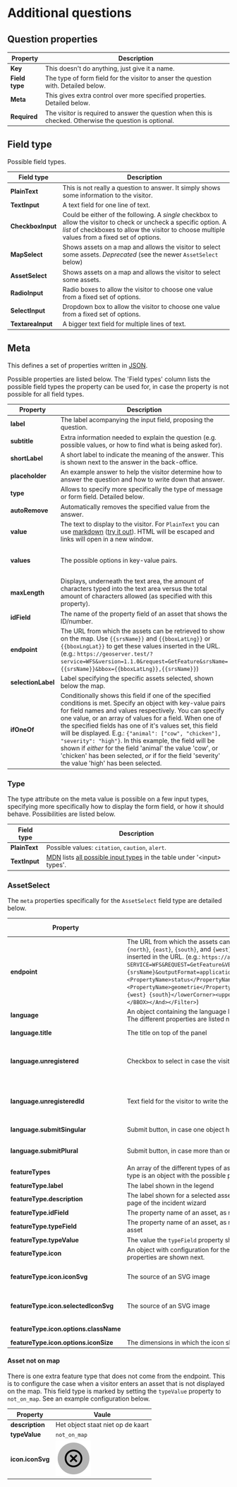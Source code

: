 # Additional questions

## Question properties

| Property       | Description                                                                                              |
| -------------- | -------------------------------------------------------------------------------------------------------- |
| **Key**        | This doesn't do anything, just give it a name.                                                           |
| **Field type** | The type of form field for the visitor to anser the question with. Detailed below.                       |
| **Meta**       | This gives extra control over more specified properties. Detailed below.                                 |
| **Required**   | The visitor is required to answer the question when this is checked. Otherwise the question is optional. |

## Field type

Possible field types.

| Field type        | Description                                                                                                                                                                                                          |
| ----------------- | -------------------------------------------------------------------------------------------------------------------------------------------------------------------------------------------------------------------- |
| **PlainText**     | This is not really a question to answer. It simply shows some information to the visitor.                                                                                                                            |
| **TextInput**     | A text field for one line of text.                                                                                                                                                                                   |
| **CheckboxInput** | Could be either of the following. A _single_ checkbox to allow the visitor to check or uncheck a specific option. A _list_ of checkboxes to allow the visitor to choose multiple values from a fixed set of options. |
| **MapSelect**     | Shows assets on a map and allows the visitor to select some assets. _Deprecated_ (see the newer `AssetSelect` below)                                                                                                 |
| **AssetSelect**   | Shows assets on a map and allows the visitor to select some assets.                                                                                                                                                  |
| **RadioInput**    | Radio boxes to allow the visitor to choose one value from a fixed set of options.                                                                                                                                    |
| **SelectInput**   | Dropdown box to allow the visitor to choose one value from a fixed set of options.                                                                                                                                   |
| **TextareaInput** | A bigger text field for multiple lines of text.                                                                                                                                                                      |

## Meta

This defines a set of properties written in [JSON](https://developer.mozilla.org/en-US/docs/Learn/JavaScript/Objects/JSON).

Possible properties are listed below. The 'Field types' column lists the possible field types the property can be used for, in case the property is not possible for all field types.

| Property           | Description                                                                                                                                                                                                                                                                                                                                                                                                                                                                                                                                                                      | Field types                                   |
| ------------------ | -------------------------------------------------------------------------------------------------------------------------------------------------------------------------------------------------------------------------------------------------------------------------------------------------------------------------------------------------------------------------------------------------------------------------------------------------------------------------------------------------------------------------------------------------------------------------------- | --------------------------------------------- |
| **label**          | The label acompanying the input field, proposing the question.                                                                                                                                                                                                                                                                                                                                                                                                                                                                                                                   |
| **subtitle**       | Extra information needed to explain the question (e.g. possible values, or how to find what is being asked for).                                                                                                                                                                                                                                                                                                                                                                                                                                                                 | All except PlainText                          |
| **shortLabel**     | A short label to indicate the meaning of the answer. This is shown next to the answer in the back-office.                                                                                                                                                                                                                                                                                                                                                                                                                                                                        | All except PlainText                          |
| **placeholder**    | An example answer to help the visitor determine how to answer the question and how to write down that answer.                                                                                                                                                                                                                                                                                                                                                                                                                                                                    | TextInput, TextareaInput                      |
| **type**           | Allows to specify more specifically the type of message or form field. Detailed below.                                                                                                                                                                                                                                                                                                                                                                                                                                                                                           | PlainText, TextInput                          |
| **autoRemove**     | Automatically removes the specified value from the answer.                                                                                                                                                                                                                                                                                                                                                                                                                                                                                                                       | TextInput, TextareaInput                      |
| **value**          | The text to display to the visitor. For `PlainText` you can use [markdown](https://commonmark.org/help/) ([try it out](https://remarkjs.github.io/react-markdown/)). HTML will be escaped and links will open in a new window.                                                                                                                                                                                                                                                                                                                                                   | PlainText, CheckboxInput (single)             |
| **values**         | The possible options in key-value pairs.                                                                                                                                                                                                                                                                                                                                                                                                                                                                                                                                         | CheckboxInput (list), RadioInput, SelectInput |
| **maxLength**      | Displays, underneath the text area, the amount of characters typed into the text area versus the total amount of characters allowed (as specified with this property).                                                                                                                                                                                                                                                                                                                                                                                                           | TextareaInput                                 |
| **idField**        | The name of the property field of an asset that shows the ID/number.                                                                                                                                                                                                                                                                                                                                                                                                                                                                                                             | MapSelect                                     |
| **endpoint**       | The URL from which the assets can be retrieved to show on the map. Use `{{srsName}}` and `{{bboxLatLng}}` or `{{bboxLngLat}}` to get these values inserted in the URL. (e.g.: `https://geoserver.test/?service=WFS&version=1.1.0&request=GetFeature&srsName={{srsName}}&bbox={{bboxLatLng}},{{srsName}}`)                                                                                                                                                                                                                                                                        | MapSelect                                     |
| **selectionLabel** | Label specifying the specific assets selected, shown below the map.                                                                                                                                                                                                                                                                                                                                                                                                                                                                                                              | MapSelect                                     |
| **ifOneOf**        | Conditionally shows this field if one of the specified conditions is met. Specify an object with key-value pairs for field names and values respectively. You can specify one value, or an array of values for a field. When one of the specified fields has one of it's values set, this field will be displayed. E.g.: `{"animal": ["cow", "chicken"], "severity": "high"}`. In this example, the field will be shown if _either_ for the field 'animal' the value 'cow', or 'chicken' has been selected, _or_ if for the field 'severity' the value 'high' has been selected. |

### Type

The type attribute on the meta value is possible on a few input types, specifying more specifically how to display the form field, or how it should behave. Possibilities are listed below.

| Field type    | Description                                                                                                                                                                  |
| ------------- | ---------------------------------------------------------------------------------------------------------------------------------------------------------------------------- |
| **PlainText** | Possible values: `citation`, `caution`, `alert`.                                                                                                                             |
| **TextInput** | [MDN](https://developer.mozilla.org) lists [all possible input types](https://developer.mozilla.org/en-US/docs/Web/HTML/Element/input) in the table under '\<input\> types'. |

### AssetSelect

The `meta` properties specifically for the `AssetSelect` field type are detailed below.

| Property                               | Description                                                                                                                                                                                                                                                                                                                                                                                                                                                                                                                                                                                                                                                                                                                                    | Default vaule                                                          |
| -------------------------------------- | ---------------------------------------------------------------------------------------------------------------------------------------------------------------------------------------------------------------------------------------------------------------------------------------------------------------------------------------------------------------------------------------------------------------------------------------------------------------------------------------------------------------------------------------------------------------------------------------------------------------------------------------------------------------------------------------------------------------------------------------------- | ---------------------------------------------------------------------- |
| **endpoint**                           | The URL from which the assets can be retrieved to show on the map. Use `{srsName}` and `{north}`, `{east}`, `{south}`, and `{west}` for the corners of the bounding box, to get these values inserted in the URL. (e.g.: `https://api.data.amsterdam.nl/v1/wfs/huishoudelijkafval/?SERVICE=WFS&REQUEST=GetFeature&VERSION=2.0.0&TYPENAMES=app:container&COUNT=1000&SRSNAME={srsName}&outputFormat=application/json&Filter=<Filter><And><PropertyIsEqualTo><PropertyName>status</PropertyName><Literal>1</Literal></PropertyIsEqualTo><BBOX><PropertyName>geometrie</PropertyName><gml:Envelope srsName=\"{srsName}\"><lowerCorner>{west} {south}</lowerCorner><upperCorner>{east} {north}</upperCorner></gml:Envelope></BBOX></And></Filter>`) |                                                                        |
| **language**                           | An object containing the language labels displayed to the visitor in the `AssetSelect` component. The different properties are listed next.                                                                                                                                                                                                                                                                                                                                                                                                                                                                                                                                                                                                    |                                                                        |
| **language.title**                     | The title on top of the panel                                                                                                                                                                                                                                                                                                                                                                                                                                                                                                                                                                                                                                                                                                                  | Kies het object                                                        |
| **language.unregistered**              | Checkbox to select in case the visitor cannot find the object on the map                                                                                                                                                                                                                                                                                                                                                                                                                                                                                                                                                                                                                                                                       | Het object staat niet op de kaart                                      |
| **language.unregisteredId**            | Text field for the visitor to write the ID of the object                                                                                                                                                                                                                                                                                                                                                                                                                                                                                                                                                                                                                                                                                       | Wat is het nummer van het object?                                      |
| **language.submitSingular**            | Submit button, in case one object has been selected                                                                                                                                                                                                                                                                                                                                                                                                                                                                                                                                                                                                                                                                                            | Meld dit object                                                        |
| **language.submitPlural**              | Submit button, in case more than one object has been selected                                                                                                                                                                                                                                                                                                                                                                                                                                                                                                                                                                                                                                                                                  | Meld deze objecten                                                     |
| **featureTypes**                       | An array of the different types of assets that can be retrieved from the endpoint. Each feature type is an object with the possible properties listed next.                                                                                                                                                                                                                                                                                                                                                                                                                                                                                                                                                                                    |
| **featureType.label**                  | The label shown in the legend                                                                                                                                                                                                                                                                                                                                                                                                                                                                                                                                                                                                                                                                                                                  |
| **featureType.description**            | The label shown for a selected asset. In the list next to the map, and in the list on the summary page of the incident wizard                                                                                                                                                                                                                                                                                                                                                                                                                                                                                                                                                                                                                  |
| **featureType.idField**                | The property name of an asset, as retrieved from the endpoint, that identifies the asset                                                                                                                                                                                                                                                                                                                                                                                                                                                                                                                                                                                                                                                       |
| **featureType.typeField**              | The property name of an asset, as retrieved from the endpoint, that identifies the type of the asset                                                                                                                                                                                                                                                                                                                                                                                                                                                                                                                                                                                                                                           |
| **featureType.typeValue**              | The value the `typeField` property should have to make an asset belong to this type                                                                                                                                                                                                                                                                                                                                                                                                                                                                                                                                                                                                                                                            |
| **featureType.icon**                   | An object with configuration for the icon to show with this type of asset. The possible properties are shown next.                                                                                                                                                                                                                                                                                                                                                                                                                                                                                                                                                                                                                             |
| **featureType.icon.iconSvg**           | The source of an SVG image                                                                                                                                                                                                                                                                                                                                                                                                                                                                                                                                                                                                                                                                                                                     | ![Default asset icon](default-asset-select-icon.svg)                   |
| **featureType.icon.selectedIconSvg**   | The source of an SVG image                                                                                                                                                                                                                                                                                                                                                                                                                                                                                                                                                                                                                                                                                                                     | ![Default selected asset icon](default-asset-select-selected-icon.svg) |
| **featureType.icon.options.className** |                                                                                                                                                                                                                                                                                                                                                                                                                                                                                                                                                                                                                                                                                                                                                | `object-marker`                                                        |
| **featureType.icon.options.iconSize**  | The dimensions in which the icon should be displayed                                                                                                                                                                                                                                                                                                                                                                                                                                                                                                                                                                                                                                                                                           | `[40, 40]`                                                             |

#### Asset not on map

There is one extra feature type that does not come from the endpoint. This is to configure the case when a visitor enters an asset that is not displayed on the map. This field type is marked by setting the `typeValue` property to `not_on_map`. See an example configuration below.

| Property         | Vaule                                                                |
| ---------------- | -------------------------------------------------------------------- |
| **description**  | Het object staat niet op de kaart                                    |
| **typeValue**    | `not_on_map`                                                         |
| **icon.iconSvg** | ![Default unknown asset icon](default-asset-select-unknown-icon.svg) |
